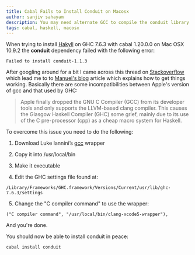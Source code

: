 ```yaml
---
title: Cabal Fails to Install Conduit on Macosx
author: sanjiv sahayam
description: You may need alternate GCC to compile the conduit library.
tags: cabal, haskell, macosx
---
```


When trying to install [Hakyll](http://jaspervdj.be/hakyll) on GHC 7.6.3 with cabal 1.20.0.0 on Mac OSX 10.9.2 the __conduit__ dependency failed with the following error:

    Failed to install conduit-1.1.3

After googling around for a bit I came across this thread on [Stackoverflow](https://github.com/snoyberg/conduit/issues/147) which lead me to to [Manuel's blog](http://justtesting.org/post/64947952690/the-glasgow-haskell-compiler-ghc-on-os-x-10-9) article which explains how to get things working. Basically there are some incompatibilities between Apple's version of gcc and that used by GHC:

> Apple finally dropped the GNU C Compiler (GCC) from its developer tools and only supports the LLVM-based clang compiler. This causes the Glasgow Haskell Compiler (GHC) some grief, mainly due to its use of the C pre-processor (cpp) as a cheap macro system for Haskell.


To overcome this issue you need to do the following:

1. Download Luke Iannini’s [gcc](http://www.cse.unsw.edu.au/~chak/haskell/clang-xcode5-wrapper) wrapper

2. Copy it into /usr/local/bin

3. Make it executable

4. Edit the GHC settings file found at:

```
/Library/Frameworks/GHC.framework/Versions/Current/usr/lib/ghc-7.6.3/settings
```


5. Change the "C compiler command" to use the wrapper:

```
("C compiler command", "/usr/local/bin/clang-xcode5-wrapper"),
```

And you're done.

You should now be able to install conduit in peace:

    cabal install conduit
